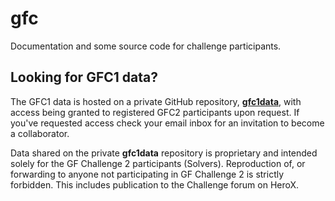 # gfc
Documentation and some source code for challenge participants.

## Looking for GFC1 data?

The GFC1 data is hosted on a private GitHub repository, [**gfc1data**](https://github.com/gfchallenge/gfc1data), with access being granted to registered GFC2 participants upon request.  If you've requested access check your email inbox for an invitation to become a collaborator.

Data shared on the private **gfc1data** repository is proprietary and intended solely for the GF Challenge 2 participants (Solvers). Reproduction of, or forwarding to anyone not participating in GF Challenge 2 is strictly forbidden.  This includes publication to the Challenge forum on HeroX.
